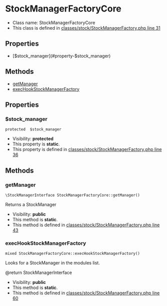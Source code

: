 StockManagerFactoryCore
===============






* Class name: StockManagerFactoryCore
* This class is defined in [classes/stock/StockManagerFactory.php line 31](https://github.com/PrestaShop/PrestaShop/blob/1.6.1.1/classes/stock/StockManagerFactory.php#L31)





Properties
----------

* [$stock_manager](#property-$stock_manager)

Methods
-------
* [getManager](#method-getManager)
* [execHookStockManagerFactory](#method-execHookStockManagerFactory)




Properties
----------


### <a name="property-$stock_manager"></a>$stock_manager

    protected  $stock_manager





* Visibility: **protected**
* This property is **static**.
* This property is defined in [classes/stock/StockManagerFactory.php line 36](https://github.com/PrestaShop/PrestaShop/blob/1.6.1.1/classes/stock/StockManagerFactory.php#L36)


Methods
-------


### <a name="method-getManager"></a>getManager

    \StockManagerInterface StockManagerFactoryCore::getManager()

Returns a StockManager



* Visibility: **public**
* This method is **static**.
* This method is defined in [classes/stock/StockManagerFactory.php line 43](https://github.com/PrestaShop/PrestaShop/blob/1.6.1.1/classes/stock/StockManagerFactory.php#L43)




### <a name="method-execHookStockManagerFactory"></a>execHookStockManagerFactory

    mixed StockManagerFactoryCore::execHookStockManagerFactory()

Looks for a StockManager in the modules list.

@return StockManagerInterface

* Visibility: **public**
* This method is **static**.
* This method is defined in [classes/stock/StockManagerFactory.php line 60](https://github.com/PrestaShop/PrestaShop/blob/1.6.1.1/classes/stock/StockManagerFactory.php#L60)



